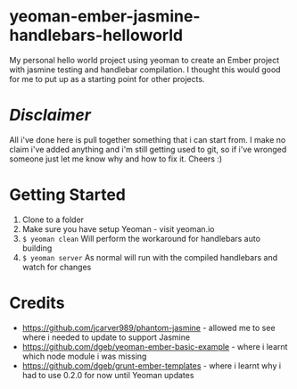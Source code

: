 yeoman-ember-jasmine-handlebars-helloworld
==========================================

My personal hello world project using yeoman to create an Ember project with jasmine testing and handlebar compilation. 
I thought this would good for me to put up as a starting point for other projects.

*Disclaimer* 
============
All i've done here is pull together something that i can start from. 
I make no claim i've added anything and i'm still getting used to git, so if i've wronged someone just 
let me know why and how to fix it. Cheers :)

Getting Started
===============

1. Clone to a folder
2. Make sure you have setup Yeoman - visit yeoman.io
3. ``$ yeoman clean`` Will perform the workaround for handlebars auto building
4. ``$ yeoman server`` As normal will run with the compiled handlebars and watch for changes


Credits
=======

* https://github.com/jcarver989/phantom-jasmine - allowed me to see where i needed to update to support Jasmine
* https://github.com/dgeb/yeoman-ember-basic-example - where i learnt which node module i was missing
* https://github.com/dgeb/grunt-ember-templates - where i learnt why i had to use 0.2.0 for now until Yeoman updates

